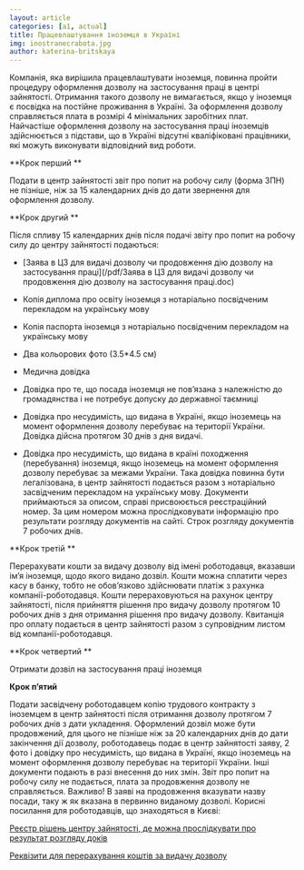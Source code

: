 ```yaml
---
layout: article
categories: [a1, actual]
title: Працевлаштування іноземця в Україні  
img: inostranecrabota.jpg
author: katerina-britskaya
---
```

Компанія, яка вирішила працевлаштувати іноземця, повинна пройти процедуру оформлення дозволу на застосування праці в центрі 
зайнятості. Отримання такого дозволу не вимагається, якщо у іноземця є посвідка на постійне проживання в Україні. 
За оформлення дозволу справляється плата в розмірі 4 мінімальних заробітних плат. 
Найчастіше оформлення дозволу на застосування праці іноземців здійснюється з підстави, що в Україні відсутні кваліфіковані 
працівники, які можуть виконувати відповідний вид роботи. 

**Крок перший **

Подати в центр зайнятості звіт про попит на робочу силу (форма 3ПН) не пізніше, ніж за 15 календарних днів до дати звернення
для оформлення дозволу.

**Крок другий **

Після спливу 15 календарних днів після подачі звіту про попит на робочу силу до центру зайнятості подаються:

-	[Заява в ЦЗ для видачі дозволу чи продовження дію дозволу на застосування праці](/pdf/Заява в ЦЗ для видачі дозволу чи продовження дію дозволу на застосування праці.doc)

-	Копія диплома про освіту іноземця з нотаріально посвідченим перекладом на українську мову

-	Копія паспорта іноземця з нотаріально посвідченим перекладом на українську мову

-	Два кольорових фото  (3.5*4.5 см)

-	Медична довідка

-	Довідка про те, що посада іноземця не пов’язана з належністю до громадянства  і не потребує допуску до державної таємниці

-	Довідка про несудимість, що видана в Україні, якщо іноземець на момент оформлення дозволу перебуває на території України. 
Довідка дійсна протягом 30 днів з дня видачі. 

-	Довідка про несудимість, що видана в країні походження (перебування) іноземця, якщо іноземець на момент оформлення дозволу 
перебуває за межами України. Така довідка повинна бути легалізована, в центр зайнятості подається разом з нотаріально 
засвідченим перекладом на українську мову.
Документи приймаються за описом, справі присвоюється реєстраційний номер.  За цим номером можна прослідковувати інформацію 
про результати розгляду документів на сайті. Строк розгляду документів 7 робочих днів.

**Крок третій **

Перерахувати кошти за видачу дозволу від імені роботодавця, вказавши ім’я іноземця, щодо якого видано дозвіл. Кошти можна 
сплатити через касу в банку, тобто не обов’язково здійснювати платіж з рахунка компанії-роботодавця. Кошти перераховуються на
рахунок центру зайнятості, після прийняття рішення про видачу дозволу протягом 10 робочих днів з дня отримання рішення про
видачу дозволу. Квитанція про оплату подається в центр зайнятості разом з супровідним листом від компанії-роботодавця. 

**Крок четвертий **

Отримати дозвіл на застосування праці іноземця

**Крок п’ятий**

Подати засвідчену роботодавцем копію трудового контракту з іноземцем в центр зайнятості після отримання дозволу протягом 7 
робочих днів з дати укладення.
Оформлений дозвіл може бути продовжений, для цього не пізніше ніж за 20 календарних днів до дати закінчення дії дозволу, 
роботодавець подає в центр зайнятості заяву, 2 фото і довідку про несудимість, що видана в Україні, якщо іноземець на момент 
оформлення дозволу перебуває на території України. Інші документи подають в разі внесення до них змін. Звіт про попит на робочу силу не подається, плата за продовження дозволу не справляється. Важливо! В заяві на продовження вказувати назву посади, таку ж як вказана в первинно виданому дозволі. 
Корисні посилання для роботодавців, що знаходяться в Києві:

[Реєстр рішень центру зайнятості, де можна прослідкувати про результат розгляду доків](http://www.dcz.gov.ua/kie/control/uk/publish/category?cat_id=19776 )

[Реквізити для перерахування коштів за видачу дозволу](http://www.dcz.gov.ua/kie/control/uk/publish/article?art_id=19929&cat_id=19775)
